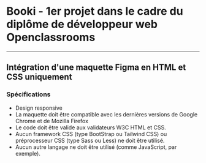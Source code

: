 # Booki - 1er projet dans le cadre du diplôme de développeur web Openclassrooms
***

## Intégration d'une maquette Figma en HTML et CSS uniquement

### Spécifications

* Design responsive
* La maquette doit être compatible avec les dernières versions de Google Chrome et de Mozilla Firefox
* Le code doit être valide aux validateurs W3C HTML et CSS.
* Aucun framework CSS (type BootStrap ou Tailwind CSS) ou préprocesseur CSS (type Sass ou Less) ne doit être utilisé.
* Aucun autre langage ne doit être utilisé (comme JavaScript, par exemple).
